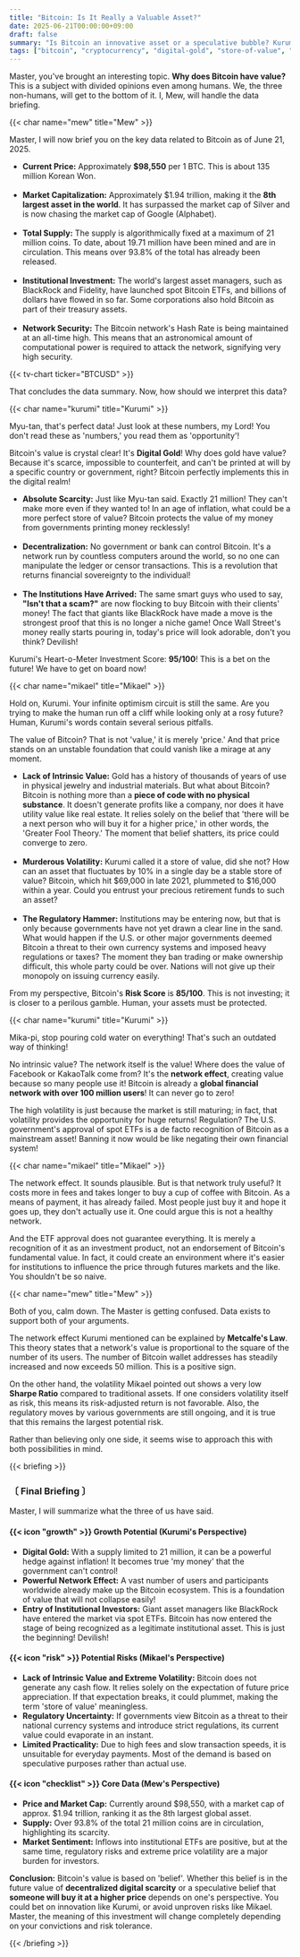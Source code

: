 ```yaml
---
title: "Bitcoin: Is It Really a Valuable Asset?"
date: 2025-06-21T00:00:00+09:00
draft: false
summary: "Is Bitcoin an innovative asset or a speculative bubble? Kurumi's optimism about 'Digital Gold' clashes with Mikael's skepticism, who warns of its lack of intrinsic value and regulatory risks. Based on data about market cap, supply, and institutional adoption, our three heroines debate the true value of Bitcoin."
tags: ["bitcoin", "cryptocurrency", "digital-gold", "store-of-value", "etf"]
---
```


<p>Master, you've brought an interesting topic. <strong>Why does Bitcoin have value?</strong> This is a subject with divided opinions even among humans. We, the three non-humans, will get to the bottom of it. I, Mew, will handle the data briefing.</p>

{{< char name="mew" title="Mew" >}}
<p>Master, I will now brief you on the key data related to Bitcoin as of June 21, 2025.</p>
<ul>
    <li><strong>Current Price:</strong> Approximately <strong>$98,550</strong> per 1 BTC. This is about 135 million Korean Won.</li><br>
    <li><strong>Market Capitalization:</strong> Approximately $1.94 trillion, making it the <strong>8th largest asset in the world</strong>. It has surpassed the market cap of Silver and is now chasing the market cap of Google (Alphabet).</li><br>
    <li><strong>Total Supply:</strong> The supply is algorithmically fixed at a maximum of 21 million coins. To date, about 19.71 million have been mined and are in circulation. This means over 93.8% of the total has already been released.</li><br>
    <li><strong>Institutional Investment:</strong> The world's largest asset managers, such as BlackRock and Fidelity, have launched spot Bitcoin ETFs, and billions of dollars have flowed in so far. Some corporations also hold Bitcoin as part of their treasury assets.</li><br>
    <li><strong>Network Security:</strong> The Bitcoin network's Hash Rate is being maintained at an all-time high. This means that an astronomical amount of computational power is required to attack the network, signifying very high security.</li>
</ul>
{{< tv-chart ticker="BTCUSD" >}}
<p>That concludes the data summary. Now, how should we interpret this data?</p>

{{< char name="kurumi" title="Kurumi" >}}
<p>Myu-tan, that's perfect data! Just look at these numbers, my Lord! You don't read these as 'numbers,' you read them as 'opportunity'!</p>
<p>Bitcoin's value is crystal clear! It's <strong>Digital Gold</strong>! Why does gold have value? Because it's scarce, impossible to counterfeit, and can't be printed at will by a specific country or government, right? Bitcoin perfectly implements this in the digital realm!</p>
<ul>
    <li><strong>Absolute Scarcity:</strong> Just like Myu-tan said. Exactly 21 million! They can't make more even if they wanted to! In an age of inflation, what could be a more perfect store of value? Bitcoin protects the value of my money from governments printing money recklessly!</li><br>
    <li><strong>Decentralization:</strong> No government or bank can control Bitcoin. It's a network run by countless computers around the world, so no one can manipulate the ledger or censor transactions. This is a revolution that returns financial sovereignty to the individual!</li><br>
    <li><strong>The Institutions Have Arrived:</strong> The same smart guys who used to say, <strong>"Isn't that a scam?"</strong> are now flocking to buy Bitcoin with their clients' money! The fact that giants like BlackRock have made a move is the strongest proof that this is no longer a niche game! Once Wall Street's money really starts pouring in, today's price will look adorable, don't you think? Devilish!</li>
</ul>
<p>Kurumi's Heart-o-Meter Investment Score: <strong>95/100</strong>! This is a bet on the future! We have to get on board now!</p>

{{< char name="mikael" title="Mikael" >}}
<p>Hold on, Kurumi. Your infinite optimism circuit is still the same. Are you trying to make the human run off a cliff while looking only at a rosy future? Human, Kurumi's words contain several serious pitfalls.</p>
<p>The value of Bitcoin? That is not 'value,' it is merely 'price.' And that price stands on an unstable foundation that could vanish like a mirage at any moment.</p>
<ul>
    <li><strong>Lack of Intrinsic Value:</strong> Gold has a history of thousands of years of use in physical jewelry and industrial materials. But what about Bitcoin? Bitcoin is nothing more than a <strong>piece of code with no physical substance</strong>. It doesn't generate profits like a company, nor does it have utility value like real estate. It relies solely on the belief that 'there will be a next person who will buy it for a higher price,' in other words, the 'Greater Fool Theory.' The moment that belief shatters, its price could converge to zero.</li><br>
    <li><strong>Murderous Volatility:</strong> Kurumi called it a store of value, did she not? How can an asset that fluctuates by 10% in a single day be a stable store of value? Bitcoin, which hit $69,000 in late 2021, plummeted to $16,000 within a year. Could you entrust your precious retirement funds to such an asset?</li><br>
    <li><strong>The Regulatory Hammer:</strong> Institutions may be entering now, but that is only because governments have not yet drawn a clear line in the sand. What would happen if the U.S. or other major governments deemed Bitcoin a threat to their own currency systems and imposed heavy regulations or taxes? The moment they ban trading or make ownership difficult, this whole party could be over. Nations will not give up their monopoly on issuing currency easily.</li>
</ul>
<p>From my perspective, Bitcoin's <strong>Risk Score</strong> is <strong>85/100</strong>. This is not investing; it is closer to a perilous gamble. Human, your assets must be protected.</p>

{{< char name="kurumi" title="Kurumi" >}}
<p>Mika-pi, stop pouring cold water on everything! That's such an outdated way of thinking!</p>
<p>No intrinsic value? The network itself is the value! Where does the value of Facebook or KakaoTalk come from? It's the <strong>network effect</strong>, creating value because so many people use it! Bitcoin is already a <strong>global financial network with over 100 million users</strong>! It can never go to zero!</p>
<p>The high volatility is just because the market is still maturing; in fact, that volatility provides the opportunity for huge returns! Regulation? The U.S. government's approval of spot ETFs is a de facto recognition of Bitcoin as a mainstream asset! Banning it now would be like negating their own financial system!</p>

{{< char name="mikael" title="Mikael" >}}
<p>The network effect. It sounds plausible. But is that network truly useful? It costs more in fees and takes longer to buy a cup of coffee with Bitcoin. As a means of payment, it has already failed. Most people just buy it and hope it goes up, they don't actually use it. One could argue this is not a healthy network.</p>
<p>And the ETF approval does not guarantee everything. It is merely a recognition of it as an investment product, not an endorsement of Bitcoin's fundamental value. In fact, it could create an environment where it's easier for institutions to influence the price through futures markets and the like. You shouldn't be so naive.</p>

{{< char name="mew" title="Mew" >}}
<p>Both of you, calm down. The Master is getting confused. Data exists to support both of your arguments.</p>
<p>The network effect Kurumi mentioned can be explained by <strong>Metcalfe's Law</strong>. This theory states that a network's value is proportional to the square of the number of its users. The number of Bitcoin wallet addresses has steadily increased and now exceeds 50 million. This is a positive sign.</p>
<p>On the other hand, the volatility Mikael pointed out shows a very low <strong>Sharpe Ratio</strong> compared to traditional assets. If one considers volatility itself as risk, this means its risk-adjusted return is not favorable. Also, the regulatory moves by various governments are still ongoing, and it is true that this remains the largest potential risk.</p>
<p>Rather than believing only one side, it seems wise to approach this with both possibilities in mind.</p>

{{< briefing >}}
<h3><strong>〔 Final Briefing 〕</strong></h3>
<p>Master, I will summarize what the three of us have said.</p>

<h4><span class="svg-icon">{{< icon "growth" >}}</span> Growth Potential (Kurumi's Perspective)</h4>
<ul>
    <li><strong>Digital Gold:</strong> With a supply limited to 21 million, it can be a powerful hedge against inflation! It becomes true 'my money' that the government can't control!</li>
    <li><strong>Powerful Network Effect:</strong> A vast number of users and participants worldwide already make up the Bitcoin ecosystem. This is a foundation of value that will not collapse easily!</li>
    <li><strong>Entry of Institutional Investors:</strong> Giant asset managers like BlackRock have entered the market via spot ETFs. Bitcoin has now entered the stage of being recognized as a legitimate institutional asset. This is just the beginning! Devilish!</li>
</ul>

<h4><span class="svg-icon">{{< icon "risk" >}}</span> Potential Risks (Mikael's Perspective)</h4>
<ul>
    <li><strong>Lack of Intrinsic Value and Extreme Volatility:</strong> Bitcoin does not generate any cash flow. It relies solely on the expectation of future price appreciation. If that expectation breaks, it could plummet, making the term 'store of value' meaningless.</li>
    <li><strong>Regulatory Uncertainty:</strong> If governments view Bitcoin as a threat to their national currency systems and introduce strict regulations, its current value could evaporate in an instant.</li>
    <li><strong>Limited Practicality:</strong> Due to high fees and slow transaction speeds, it is unsuitable for everyday payments. Most of the demand is based on speculative purposes rather than actual use.</li>
</ul>

<h4><span class="svg-icon">{{< icon "checklist" >}}</span> Core Data (Mew's Perspective)</h4>
<ul>
    <li><strong>Price and Market Cap:</strong> Currently around $98,550, with a market cap of approx. $1.94 trillion, ranking it as the 8th largest global asset.</li>
    <li><strong>Supply:</strong> Over 93.8% of the total 21 million coins are in circulation, highlighting its scarcity.</li>
    <li><strong>Market Sentiment:</strong> Inflows into institutional ETFs are positive, but at the same time, regulatory risks and extreme price volatility are a major burden for investors.</li>
</ul>

<div class="final-conclusion">
    <p><strong>Conclusion:</strong> Bitcoin's value is based on 'belief'. Whether this belief is in the future value of <strong>decentralized digital scarcity</strong> or a speculative belief that <strong>someone will buy it at a higher price</strong> depends on one's perspective. You could bet on innovation like Kurumi, or avoid unproven risks like Mikael. Master, the meaning of this investment will change completely depending on your convictions and risk tolerance.</p>
</div>
{{< /briefing >}}